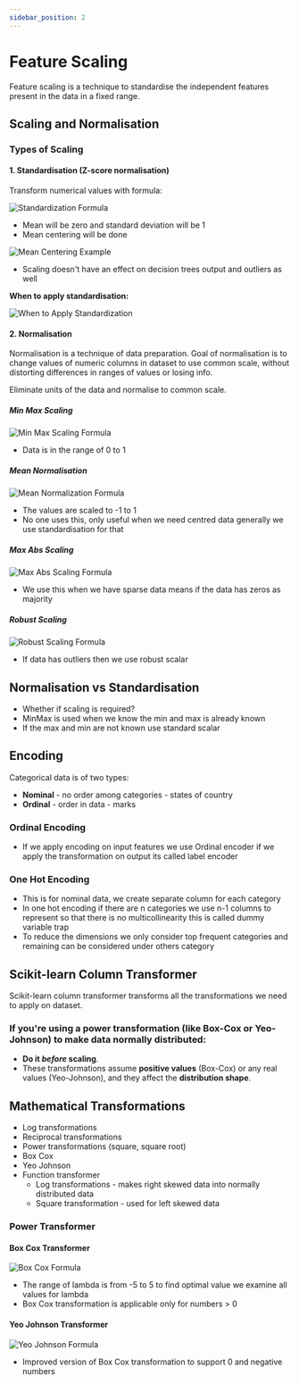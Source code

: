 ```yaml
---
sidebar_position: 2
---
```

# Feature Scaling

Feature scaling is a technique to standardise the independent features present in the data in a fixed range.

## Scaling and Normalisation

### Types of Scaling

#### 1. Standardisation (Z-score normalisation)

Transform numerical values with formula:

![Standardization Formula](./img/standardization.png)

- Mean will be zero and standard deviation will be 1
- Mean centering will be done

![Mean Centering Example](./img/mean-centering.png)

- Scaling doesn't have an effect on decision trees output and outliers as well

**When to apply standardisation:**

![When to Apply Standardization](./img/standardization2.png)

#### 2. Normalisation

Normalisation is a technique of data preparation. Goal of normalisation is to change values of numeric columns in dataset to use common scale, without distorting differences in ranges of values or losing info.

Eliminate units of the data and normalise to common scale.

##### Min Max Scaling

![Min Max Scaling Formula](./img/minmax.png)

- Data is in the range of 0 to 1

##### Mean Normalisation

![Mean Normalization Formula](./img/mean-normalised.png)

- The values are scaled to -1 to 1
- No one uses this, only useful when we need centred data generally we use standardisation for that

##### Max Abs Scaling

![Max Abs Scaling Formula](./img/maxabs.png)

- We use this when we have sparse data means if the data has zeros as majority

##### Robust Scaling

![Robust Scaling Formula](./img/robustScaling.png)

- If data has outliers then we use robust scalar

## Normalisation vs Standardisation

- Whether if scaling is required?
- MinMax is used when we know the min and max is already known
- If the max and min are not known use standard scalar

## Encoding

Categorical data is of two types:

- **Nominal** - no order among categories - states of country
- **Ordinal** - order in data - marks

### Ordinal Encoding

- If we apply encoding on input features we use Ordinal encoder if we apply the transformation on output its called label encoder

### One Hot Encoding

- This is for nominal data, we create separate column for each category
- In one hot encoding if there are n categories we use n-1 columns to represent so that there is no multicollinearity this is called dummy variable trap
- To reduce the dimensions we only consider top frequent categories and remaining can be considered under others category

## Scikit-learn Column Transformer

Scikit-learn column transformer transforms all the transformations we need to apply on dataset.

### **If you're using a power transformation** (like **Box-Cox** or **Yeo-Johnson**) to make data **normally distributed**:

- **Do it *before* scaling**.
- These transformations assume **positive values** (Box-Cox) or any real values (Yeo-Johnson), and they affect the **distribution shape**.

## Mathematical Transformations

- Log transformations
- Reciprocal transformations
- Power transformations (square, square root)
- Box Cox
- Yeo Johnson
- Function transformer
    - Log transformations - makes right skewed data into normally distributed data
    - Square transformation - used for left skewed data

### Power Transformer

#### Box Cox Transformer

![Box Cox Formula](./img/boxcox.png)

- The range of lambda is from -5 to 5 to find optimal value we examine all values for lambda
- Box Cox transformation is applicable only for numbers > 0

#### Yeo Johnson Transformer

![Yeo Johnson Formula](./img/yeo.png)

- Improved version of Box Cox transformation to support 0 and negative numbers